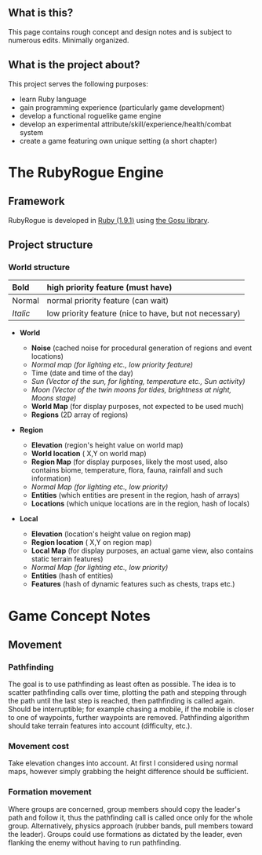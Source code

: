 ## What is this? ##

This page contains rough concept and design notes and is subject to numerous edits. Minimally organized.

## What is the project about? ##

This project serves the following purposes:
  * learn Ruby language
  * gain programming experience (particularly game development)
  * develop a functional roguelike game engine
  * develop an experimental attribute/skill/experience/health/combat system
  * create a game featuring own unique setting (a short chapter)

# The RubyRogue Engine #

## Framework ##

RubyRogue is developed in [Ruby (1.9.1)](http://www.ruby-lang.org/) using [the Gosu library](http://www.libgosu.org).

## Project structure ##

### World structure ###

| **Bold** | high priority feature (must have) |
|:---------|:----------------------------------|
| Normal   | normal priority feature (can wait) |
| _Italic_ | low priority feature (nice to have, but not necessary) |

  * **World**
    * **Noise** (cached noise for procedural generation of regions and event locations)
    * _Normal map (for lighting etc., low priority feature)_
    * Time (date and time of the day)
    * _Sun (Vector of the sun, for lighting, temperature etc., Sun activity)_
    * _Moon (Vector of the twin moons for tides, brightness at night, Moons stage)_
    * **World Map** (for display purposes, not expected to be used much)
    * **Regions** (2D array of regions)

  * **Region**
    * **Elevation** (region's height value on world map)
    * **World location** ( X,Y on world map)
    * **Region Map** (for display purposes, likely the most used, also contains biome, temperature, flora, fauna, rainfall and such information)
    * _Normal Map (for lighting etc., low priority)_
    * **Entities** (which entities are present in the region, hash of arrays)
    * **Locations** (which unique locations are in the region, hash of locals)

  * **Local**
    * **Elevation** (location's height value on region map)
    * **Region location** ( X,Y on region map)
    * **Local Map** (for display purposes, an actual game view, also contains static terrain features)
    * _Normal Map (for lighting etc., low priority)_
    * **Entities** (hash of entities)
    * **Features** (hash of dynamic features such as chests, traps etc.)

# Game Concept Notes #

## Movement ##

### Pathfinding ###

The goal is to use pathfinding as least often as possible. The idea is to scatter pathfinding calls over time, plotting the path and stepping through the path until the last step is reached, then pathfinding is called again. Should be interruptible; for example chasing a mobile, if the mobile is closer to one of waypoints, further waypoints are removed. Pathfinding algorithm should take terrain features into account (difficulty, etc.).

### Movement cost ###

Take elevation changes into account. At first I considered using normal maps, however simply grabbing the height difference should be sufficient.

### Formation movement ###

Where groups are concerned, group members should copy the leader's path and follow it, thus the pathfinding call is called once only for the whole group. Alternatively, physics approach (rubber bands, pull members toward the leader). Groups could use formations as dictated by the leader, even flanking the enemy without having to run pathfinding.